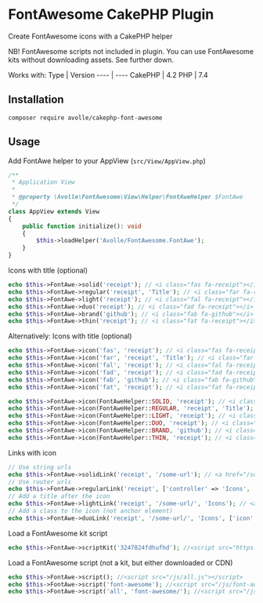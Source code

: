 # FontAwesome CakePHP Plugin

Create FontAwesome icons with a CakePHP helper

NB! FontAwesome scripts not included in plugin. You can use FontAwesome kits without downloading assets. See further down.

Works with:
Type | Version
---- | ----
CakePHP | 4.2
PHP | 7.4

## Installation
`composer require avolle/cakephp-font-awesome`

## Usage

Add FontAwe helper to your AppView (`src/View/AppView.php`)
```php
/**
 * Application View
 *
 * @property \Avolle\FontAwesome\View\Helper\FontAweHelper $FontAwe
 */
class AppView extends View
{
    public function initialize(): void
    {
        $this->loadHelper('Avolle/FontAwesome.FontAwe');
    }
}
```

Icons with title (optional)
```php
echo $this->FontAwe->solid('receipt'); // <i class="fas fa-receipt"></i>
echo $this->FontAwe->regular('receipt', 'Title'); // <i class="far fa-receipt"></i> Title
echo $this->FontAwe->light('receipt'); // <i class="fal fa-receipt"></i>
echo $this->FontAwe->duo('receipt'); // <i class="fad fa-receipt"></i>
echo $this->FontAwe->brand('github'); // <i class="fab fa-github"></i>
echo $this->FontAwe->thin('receipt'); // <i class="fat fa-receipt"></i>

```

Alternatively: Icons with title (optional)
```php
echo $this->FontAwe->icon('fas', 'receipt'); // <i class="fas fa-receipt"></i>
echo $this->FontAwe->icon('far', 'receipt', 'Title'); // <i class="far fa-receipt"></i> Title
echo $this->FontAwe->icon('fal', 'receipt'); // <i class="fal fa-receipt"></i>
echo $this->FontAwe->icon('fad', 'receipt'); // <i class="fad fa-receipt"></i>
echo $this->FontAwe->icon('fab', 'github'); // <i class="fab fa-github"></i>
echo $this->FontAwe->icon('fat', 'receipt'); // <i class="fat fa-receipt"></i>

echo $this->FontAwe->icon(FontAweHelper::SOLID, 'receipt'); // <i class="fas fa-receipt"></i>
echo $this->FontAwe->icon(FontAweHelper::REGULAR, 'receipt', 'Title'); // <i class="far fa-receipt"></i> Title
echo $this->FontAwe->icon(FontAweHelper::LIGHT, 'receipt'); // <i class="fal fa-receipt"></i>
echo $this->FontAwe->icon(FontAweHelper::DUO, 'receipt'); // <i class="fad fa-receipt"></i>
echo $this->FontAwe->icon(FontAweHelper::BRAND, 'github'); // <i class="fab fa-github"></i>
echo $this->FontAwe->icon(FontAweHelper::THIN, 'receipt'); // <i class="fat fa-receipt"></i>

```

Links with icon
```php
// Use string urls
echo $this->FontAwe->solidLink('receipt', '/some-url'); // <a href="/some-url"><i class="fas fa-receipt"></i></a>
// Use router urls
echo $this->FontAwe->regularLink('receipt', ['controller' => 'Icons', 'action' => 'index']); // <a href="/icons"><i class="far fa-receipt"></i></a>
// Add a title after the icon
echo $this->FontAwe->lightLink('receipt', '/some-url/', 'Icons'); // <a href="/some-url"><i class="fal fa-receipt"></i> Icons</a>
// Add a class to the icon (not anchor element)
echo $this->FontAwe->duoLink('receipt', '/some-url/', 'Icons', ['icon' => ['class' => 'text-success']]); // <a href="/some-url"><i class="fad fa-receipt text-success"></i> Icons</a>
```

Load a FontAwesome kit script
```php
echo $this->FontAwe->scriptKit('3247824fdhufhd'); //<script src="https://kit.fontawesome.com/3247824fdhufhd.js" crossorigin="anonymous"></script>
```

Load a FontAwesome script (not a kit, but either downloaded or CDN)
```php
echo $this->FontAwe->script(); //<script src="/js/all.js"></script>
echo $this->FontAwe->script('font-awesome'); //<script src="/js/font-awesome.js"></script>
echo $this->FontAwe->script('all', 'font-awesome/'); //<script src="/js/font-awesome/all.js"></script>
```
